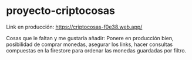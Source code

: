# proyecto-criptocosas

Link en producción: https://criptocosas-f0e38.web.app/

Cosas que le faltan y me gustaría añadir: Ponere en producción bien, posibilidad de comprar monedas, asegurar los links, hacer consultas compuestas en la firestore para ordenar las monedas guardadas por filtro.
